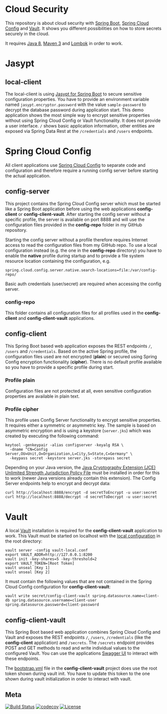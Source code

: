 Cloud Security
============

This repository is about cloud security with [Spring Boot](https://projects.spring.io/spring-boot), 
[Spring Cloud Config](https://cloud.spring.io/spring-cloud-config/) and [Vault](https://www.vaultproject.io). It shows
you different possibilities on how to store secrets securely in the cloud.

It requires [Java 8](http://www.oracle.com/technetwork/java/), [Maven 3](http://maven.apache.org/) and 
[Lombok](https://projectlombok.org/) in order to work.

# Jasypt

## local-client
The local-client is using [Jasypt for Spring Boot](https://github.com/ulisesbocchio/jasypt-spring-boot) to secure
sensitive configuration properties. You have to provide an environment variable named `jasypt.encryptor.password` with
the value `sample-password` to decrypt the database password during application start. This demo application shows the
most simple way to encrypt sensitive properties without using Spring Cloud Config or Vault functionality. It does not 
provide a user interface. `/` shows basic application information, other entities are exposed via Spring Data Rest at 
the `/credentials` and `/users` endpoints.

# Spring Cloud Config
All client applications use [Spring Cloud Config](https://cloud.spring.io/spring-cloud-config/) to separate code and 
configuration and therefore require a running config server before starting the actual application.

## config-server
This project contains the Spring Cloud Config server which must be started like a Spring Boot application before using 
the web applications **config-client** or **config-client-vault**. After starting the config server without a specific 
profile, the server is available on port 8888 and will use the configuration files provided in the **config-repo** 
folder in my GitHub repository.

Starting the config server without a profile therefore requires Internet access to read the configuration files from my 
GitHub repo. To use a local configuration instead (e.g. the one in the **config-repo** directory) you have to enable 
the **native** profile during startup and to provide a file system resource location containing the configuration, e.g. 

    spring.cloud.config.server.native.search-locations=file:/var/config-repo/

Basic auth credentials (user/secret) are required when accessing the config server.

### config-repo
This folder contains all configuration files for all profiles used in the **config-client** and **config-client-vault**
applications.

## config-client
This Spring Boot based web application exposes the REST endpoints `/`, `/users` and `/credentials`. Based on the active 
Spring profile, the configuration files used are not encrypted (**plain**) or secured using Spring Config encryption 
functionality (**cipher**). There is no default profile available so you have to provide a specific profile during 
start.

### Profile plain
Configuration files are not protected at all, even sensitive configuration properties are available in plain text.

### Profile cipher
This profile uses Config Server functionality to encrypt sensitive properties. It requires either a symmetric or 
asymmetric key. The sample is based on asymmetric encryption and is using a keystore (`server.jks`) which was created by 
executing the following command:

    keytool -genkeypair -alias configserver -keyalg RSA \
      -dname "CN=Config Server,OU=Unit,O=Organization,L=City,S=State,C=Germany" \
      -keypass secret -keystore server.jks -storepass secret
      
Depending on your Java version, the [Java Cryptography Extension (JCE) Unlimited Strength Jurisdiction Policy File](http://www.oracle.com/technetwork/java/javase/downloads/jce8-download-2133166.html)
must be installed in order for this to work (newer Java versions already contain this extension). The Config Server 
endpoints help to encrypt and decrypt data:

    curl http://localhost:8888/encrypt -d secretToEncrypt -u user:secret
    curl http://localhost:8888/decrypt -d secretToDecrypt -u user:secret

# Vault
A local [Vault](https://www.vaultproject.io/) installation is required for the **config-client-vault** application to 
work. This Vault must be started on localhost with the [local configuration](https://github.com/dschadow/CloudSecurity/blob/develop/config/vault-local.conf)
in the root directory:

    vault server -config vault-local.conf
    export VAULT_ADDR=http://127.0.0.1:8200
    vault init -key-shares=5 -key-threshold=2
    export VAULT_TOKEN=[Root Token]
    vault unseal [Key 1]
    vault unseal [Key 2]

It must contain the following values that are not contained in the Spring Cloud Config configuration for 
**config-client-vault**:

    vault write secret/config-client-vault spring.datasource.name=client-db spring.datasource.username=client-user spring.datasource.password=client-password

## config-client-vault
This Spring Boot based web application combines Spring Cloud Config and Vault and exposes the REST endpoints `/`, 
`/users`, `/credentials` (like the **config-client** application) and `/secrets`. The `/secrets` endpoint provides POST 
and GET methods to read and write individual values to the configured Vault. You can use the applications 
[Swagger UI](http://localhost:8080/swagger-ui.html) to interact with these endpoints.
    
The [bootstrap.yml](https://github.com/dschadow/CloudSecurity/blob/develop/config-client-vault/src/main/resources/bootstrap.yml)
file in the **config-client-vault** project does use the root token shown during vault init. You have to update this 
token to the one shown during vault initialization in order to interact with vault.

## Meta
[![Build Status](https://travis-ci.org/dschadow/CloudSecurity.svg)](https://travis-ci.org/dschadow/CloudSecurity)
[![codecov](https://codecov.io/gh/dschadow/CloudSecurity/branch/develop/graph/badge.svg)](https://codecov.io/gh/dschadow/CloudSecurity)
[![License](https://img.shields.io/badge/License-Apache%202.0-blue.svg)](https://opensource.org/licenses/Apache-2.0)
